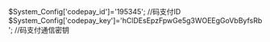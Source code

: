 $System_Config['codepay_id']='195345';	//码支付ID
$System_Config['codepay_key']='hClDEsEpzFpwGe5g3WOEEgGoVbByfsRb';	//码支付通信密钥